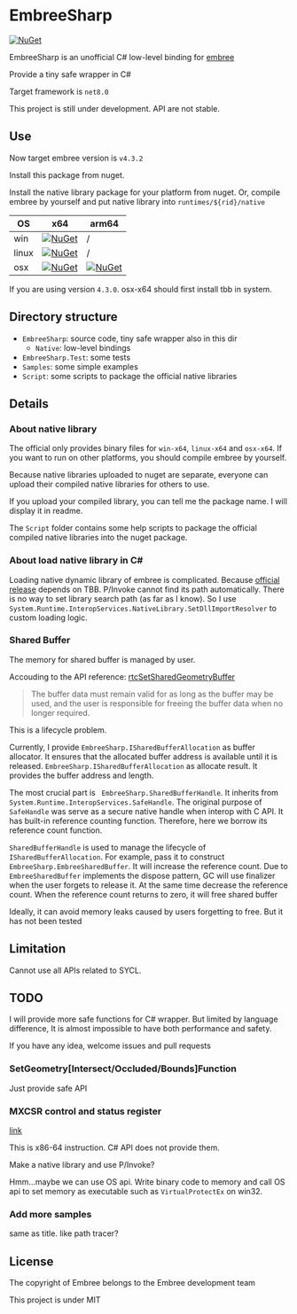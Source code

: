 # EmbreeSharp

[![NuGet](https://img.shields.io/nuget/v/EmbreeSharp)](https://www.nuget.org/packages/EmbreeSharp)

EmbreeSharp is an unofficial C# low-level binding for [embree](https://github.com/embree/embree)

Provide a tiny safe wrapper in C#

Target framework is `net8.0`

This project is still under development. API are not stable.

## Use

Now target embree version is `v4.3.2`

Install this package from nuget.

Install the native library package for your platform from nuget. Or, compile embree by yourself and put native library into `runtimes/${rid}/native`

OS    | x64 | arm64
--    | -- | --
win   |[![NuGet](https://img.shields.io/nuget/v/embree-win-x64)](https://www.nuget.org/packages/embree-win-x64) | /
linux |[![NuGet](https://img.shields.io/nuget/v/embree-linux-x64)](https://www.nuget.org/packages/embree-linux-x64) | /
osx   |[![NuGet](https://img.shields.io/nuget/v/embree-osx-x64)](https://www.nuget.org/packages/embree-osx-x64) | [![NuGet](https://img.shields.io/nuget/v/embree-osx-arm64)](https://www.nuget.org/packages/embree-osx-arm64)

If you are using version `4.3.0`. osx-x64 should first install tbb in system.

## Directory structure

* `EmbreeSharp`: source code, tiny safe wrapper also in this dir
  * `Native`: low-level bindings
* `EmbreeSharp.Test`: some tests
* `Samples`: some simple examples
* `Script`: some scripts to package the official native libraries

## Details

### About native library

The official only provides binary files for `win-x64`, `linux-x64` and `osx-x64`. If you want to run on other platforms, you should compile embree by yourself.

Because native libraries uploaded to nuget are separate, everyone can upload their compiled native libraries for others to use.

If you upload your compiled library, you can tell me the package name. I will display it in readme.

The `Script` folder contains some help scripts to package the official compiled native libraries into the nuget package.

### About load native library in C#

Loading native dynamic library of embree is complicated. Because [official release](https://github.com/embree/embree/releases) depends on TBB. P/Invoke cannot find its path automatically. There is no way to set library search path (as far as I know). So I use `System.Runtime.InteropServices.NativeLibrary.SetDllImportResolver` to custom loading logic.

### Shared Buffer

The memory for shared buffer is managed by user.

Accouding to the API reference: [rtcSetSharedGeometryBuffer](https://github.com/embree/embree#rtcsetsharedgeometrybuffer)

> The buffer data must remain valid for as long as the buffer may be used, and the user is responsible for freeing the buffer data when no longer required.

This is a lifecycle problem.

Currently, I provide `EmbreeSharp.ISharedBufferAllocation` as buffer allocator. It ensures that the allocated buffer address is available until it is released. `EmbreeSharp.ISharedBufferAllocation` as allocate result. It provides the buffer address and length.

The most crucial part is ` EmbreeSharp.SharedBufferHandle`. It inherits from `System.Runtime.InteropServices.SafeHandle`. The original purpose of `SafeHandle` was serve as a secure native handle when interop with C API. It has built-in reference counting function. Therefore, here we borrow its reference count function.

`SharedBufferHandle` is used to manage the lifecycle of `ISharedBufferAllocation`. For example, pass it to construct `EmbreeSharp.EmbreeSharedBuffer`. It will increase the reference count. Due to `EmbreeSharedBuffer` implements the dispose pattern, GC will use finalizer when the user forgets to release it. At the same time decrease the reference count. When the reference count returns to zero, it will free shared buffer

Ideally, it can avoid memory leaks caused by users forgetting to free. But it has not been tested

## Limitation

Cannot use all APIs related to SYCL.

## TODO

I will provide more safe functions for C# wrapper. But limited by language difference, It is almost impossible to have both performance and safety.

If you have any idea, welcome issues and pull requests

### SetGeometry[Intersect/Occluded/Bounds]Function

Just provide safe API

### MXCSR control and status register

[link](https://github.com/embree/embree#mxcsr-control-and-status-register)

This is x86-64 instruction. C# API does not provide them.

Make a native library and use P/Invoke?

Hmm...maybe we can use OS api. Write binary code to memory and call OS api to set memory as executable such as `VirtualProtectEx` on win32.

### Add more samples

same as title. like path tracer?

## License

The copyright of Embree belongs to the Embree development team

This project is under MIT
